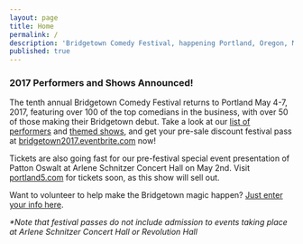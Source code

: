 ```yaml
---
layout: page
title: Home
permalink: /
description: 'Bridgetown Comedy Festival, happening Portland, Oregon, May 4th-7th, 2017!'
published: true
---
```


<h3>2017 Performers and Shows Announced!</h3>

The tenth annual Bridgetown Comedy Festival returns to Portland May 4-7, 2017, featuring over 100 of the top comedians in the business, with over 50 of those making their Bridgetown debut. Take a look at our [list of performers](https://www.bridgetowncomedy.com/performers) and [themed shows](https://www.bridgetowncomedy.com/shows), and get your pre-sale discount festival pass at [bridgetown2017.eventbrite.com](http://bridgetown2017.eventbrite.com) now!

Tickets are also going fast for our pre-festival special event presentation of Patton Oswalt at Arlene Schnitzer Concert Hall on May 2nd. Visit [portland5.com](http://www.portland5.com/arlene-schnitzer-concert-hall/events/patton-oswalt) for tickets soon, as this show will sell out.

Want to volunteer to help make the Bridgetown magic happen? [Just enter your info here](http://bridgetown.festivalthing.com/node/add/volunteer-application).

_*Note that festival passes do not include admission to events taking place at Arlene Schnitzer Concert Hall or Revolution Hall_
